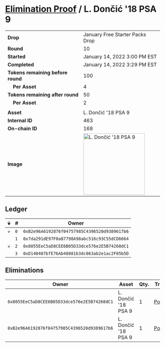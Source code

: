 # [Elimination Proof](./readme.md) / L. Dončić &#039;18 PSA 9

|||
|---|---|
| **Drop** | January Free Starter Packs Drop |
| **Round** | 10 |
| **Started** | January 14, 2022 3:00 PM EST |
| **Completed** | January 14, 2022 3:29 PM EST |
| **Tokens remaining before round** | 100 |
| **&nbsp;&nbsp;&nbsp;&nbsp;Per Asset** | 4 |
| **Tokens remaining after round** | 50 |
| **&nbsp;&nbsp;&nbsp;&nbsp;Per Asset** | 2 |
| | |
| **Asset** | L. Dončić &#039;18 PSA 9 |
| **Internal ID** | 463 |
| **On-chain ID** | 168 |
| **Image** | <img src="https://tcdn.blokpax.com/954504e8-1abb-4132-95f4-710c2398b5d3/864ddfc3ed2df17fa6aef8cc1548d3a387b5560848bf23e83f0ffda3076fe298.png" height="200" alt="L. Dončić &#039;18 PSA 9" /> |

## Ledger

| 💀 | # | Owner |
| --- | --- | --- |
| 💀 | `0` | `0xB2e96A6192876f04757985C4396520d9389617b6` |
|  | `1` | `0x7da291dE97F0a87798A98abc516c93C55dCD6664` |
| 💀 | `2` | `0x8055EeC5aD8CEE6B05D33dce576e2E5B74260dC1` |
|  | `3` | `0xD140407bfE76Ab48081b3dc063ab2e1ac2F05b5D` |


## Eliminations

| Owner | Asset | Qty. | Transaction |
| --- | --- | --- | --- |
| `0x8055EeC5aD8CEE6B05D33dce576e2E5B74260dC1` | L. Dončić '18 PSA 9 | 1 | [Polygonscan](https://polygonscan.com/tx/0x9921fcd2c7700a4e38a947a7948df137d22aa0a1eaf06edf7a88de34066bbea2) |
| `0xB2e96A6192876f04757985C4396520d9389617b6` | L. Dončić '18 PSA 9 | 1 | [Polygonscan](https://polygonscan.com/tx/0x59fee8e0fb4afbabfd3f920887b3c37309d82e31c9aa936cf31151e999cfb1d1) |

